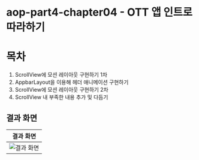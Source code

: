 # aop-part4-chapter04 - OTT 앱 인트로 따라하기

# 목차
1. ScrollView에 모션 레이아웃 구현하기 1차
2. AppbarLayout을 이용해 헤더 애니메이션 구현하기
3. ScrollView에 모션 레이아웃 구현하기 2차
4. ScrollView 내 부족한 내용 추가 및 다듬기



## 결과 화면

| 결과 화면 |
| -------------------------------------- |
| ![결과 화면](https://user-images.githubusercontent.com/8112952/109826336-07971f00-7c7e-11eb-94fb-5dfa433f1da6.gif) |
